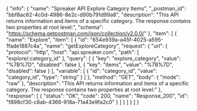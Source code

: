 {
  "info": {
    "name": "Spreaker API Explore Category Items",
    "_postman_id": "bbf8ac62-4c0d-4986-8e2c-d90b791d99a8",
    "description": "This API returns information and items of a specific category. The response contains two properties at root level:",
    "schema": "https://schema.getpostman.com/json/collection/v2.0.0/"
  },
  "item": [
    {
      "name": "Explore",
      "item": [
        {
          "id": "654e939a-a45f-4025-a595-1fade1887c4a",
          "name": "getExploreCategory",
          "request": {
            "url": {
              "protocol": "http",
              "host": "api.spreaker.com",
              "path": [
                "explore/:category_id"
              ],
              "query": [
                {
                  "key": "explore_category",
                  "value": "%7B%7D",
                  "disabled": false
                },
                {
                  "key": "items",
                  "value": "%7B%7D",
                  "disabled": false
                }
              ],
              "variable": [
                {
                  "id": "category_id",
                  "value": "category_id",
                  "type": "string"
                }
              ]
            },
            "method": "GET",
            "body": {
              "mode": "raw"
            },
            "description": "This API returns information and items of a specific category. The response contains two properties at root level:"
          },
          "response": [
            {
              "status": "OK",
              "code": 200,
              "name": "Response_200",
              "id": "f898cf30-c8ab-4366-918a-71a43e9fa2c0"
            }
          ]
        }
      ]
    }
  ]
}